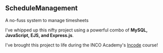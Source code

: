 ## ScheduleManagement

A no-fuss system to manage timesheets

I've whipped up this nifty project using a powerful combo of **MySQL, JavaScript, EJS, and Express.js**. 

I've brought this project to life during the INCO Academy's [Incode](https://incoacademy.pl/programs/118) course!
